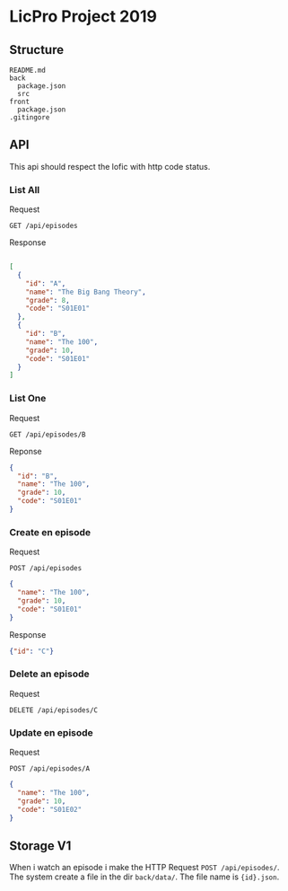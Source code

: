 # LicPro Project 2019


## Structure
``` dir
README.md
back
  package.json
  src
front
  package.json
.gitingore
```

## API

This api should respect the lofic with http code status.

### List All

Request
```
GET /api/episodes
```

Response
``` json

[
  {
    "id": "A",
    "name": "The Big Bang Theory",
    "grade": 8,
    "code": "S01E01"
  },
  {
    "id": "B",
    "name": "The 100",
    "grade": 10,
    "code": "S01E01"
  }
]
```

### List One
Request
```
GET /api/episodes/B
```
Reponse
``` json
{
  "id": "B",
  "name": "The 100",
  "grade": 10,
  "code": "S01E01"
}
```

### Create en episode

Request
```
POST /api/episodes
```

``` json
{
  "name": "The 100",
  "grade": 10,
  "code": "S01E01"
}
```

Response
``` json
{"id": "C"}
```

### Delete an episode

Request
```
DELETE /api/episodes/C
```

### Update en episode

Request
```
POST /api/episodes/A
```

``` json
{
  "name": "The 100",
  "grade": 10,
  "code": "S01E02"
}
```


## Storage V1

When i watch an episode i  make the HTTP Request ``POST /api/episodes/``. The system create a file in the dir ``back/data/``. The file name is ``{id}.json``.
